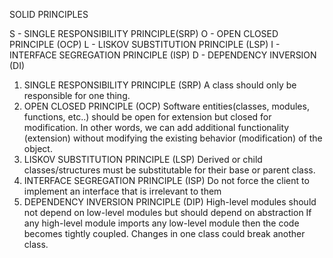 SOLID PRINCIPLES

S - SINGLE RESPONSIBILITY PRINCIPLE(SRP)
O - OPEN CLOSED PRINCIPLE (OCP)
L - LISKOV SUBSTITUTION PRINCIPLE (LSP)
I - INTERFACE SEGREGATION PRINCIPLE (ISP)
D - DEPENDENCY INVERSION (DI)


1. SINGLE RESPONSIBILITY PRINCIPLE (SRP)
   A class should only be responsible for one thing.
2. OPEN CLOSED PRINCIPLE (OCP)
   Software entities(classes, modules, functions, etc..) should be open for extension but closed for modification.
   In other words, we can add additional functionality (extension) without modifying the existing behavior (modification) of the object.
3. LISKOV SUBSTITUTION PRINCIPLE (LSP)
   Derived or child classes/structures must be substitutable for their base or parent class.
4. INTERFACE SEGREGATION PRINCIPLE (ISP)
   Do not force the client to implement an interface that is irrelevant to them
5. DEPENDENCY INVERSION PRINCIPLE (DIP)
   High-level modules should not depend on low-level modules but should depend on abstraction
   If any high-level module imports any low-level module then the code becomes tightly coupled.
   Changes in one class could break another class.
